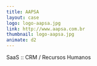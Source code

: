 ```yaml
---
title: AAPSA
layout: case
logo: logo-aapsa.jpg
link: http://www.aapsa.com.br
thumbnail: logo-aapsa.jpg
animate: d2
---
```


SaaS :: CRM / Recursos Humanos
